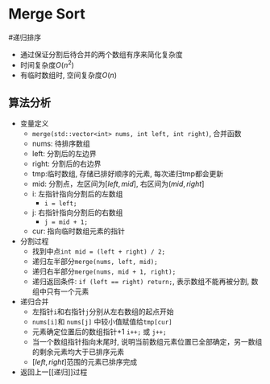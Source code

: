 # Merge Sort

#递归排序  

- 通过保证分割后待合并的两个数组有序来简化复杂度
- 时间复杂度$O(n^2)$
-  有临时数组时, 空间复杂度$O(n)$

## 算法分析

- 变量定义
  - `merge(std::vector<int> nums, int left, int right)`, 合并函数
  - nums: 待排序数组
  - left: 分割后的左边界
  - right: 分割后的右边界
  - tmp:临时数组, 存储已排好顺序的元素, 每次递归tmp都会更新
  - mid: 分割点，左区间为$[left,mid]$, 右区间为$(mid, right]$
  - i: 左指针指向分割后的左数组 
    - `i = left;`
  - j: 右指针指向分割后的右数组
    - `j = mid + 1;`
  - cur: 指向临时数组元素的指针
- 分割过程
  - 找到中点`int mid = (left + right) / 2;`
  - 递归左半部分`merge(nums, left, mid);`
  - 递归右半部分`merge(nums, mid + 1, right);`
  - 递归返回条件:  `if (left == right) return;`, 表示数组不能再被分割, 数组中只有一个元素
-  递归合并
   - 左指针`i`和右指针`j`分别从左右数组的起点开始
    - `nums[i]`和 `nums[j]` 中较小值赋值给`tmp[cur]`
    - 元素确定位置后的数组指针+1 `i++;` 或 `j++;`
    - 当一个数组指针指向末尾时, 说明当前数组元素位置已全部确定，另一数组的剩余元素均大于已排序元素
    - $[left, right]$范围的元素已排序完成
- 返回上一[[递归]]过程